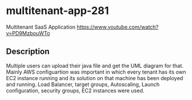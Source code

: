 # multitenant-app-281
Multitenant SaaS Application
https://www.youtube.com/watch?v=PD9MzbouWTo

## Description
Multiple users can upload their java file and get the UML diagram for that.
Mainly AWS configuartion was important in which every tenant has its own EC2 instance running and its solution on that machine has been deployed and running.
Load Balancer, target groups, Autoscaling, Launch configuration, security groups, EC2 instances were used.
